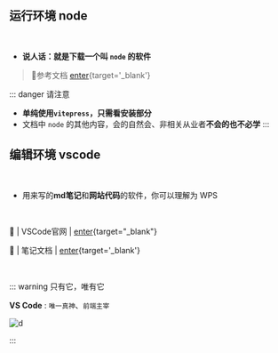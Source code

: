 
## 运行环境 node

<br/>

- **说人话：就是下载一个叫 `node` 的软件**  

> 🚩参考文档 [enter](/repo/programming/nodejs/00%20简述.md){target='_blank'}

::: danger <Badge type='warning'>请注意</Badge>
- **单纯使用`vitepress`，只需看安装部分**
- 文档中 `node` 的其他内容，会的自然会、非相关从业者**不会的也不必学**
:::



## 编辑环境 vscode

<br/>

- 用来写的**md笔记**和**网站代码**的软件，你可以理解为 WPS 

<br/>

🚀 | VSCode官网 |  [enter](https://code.visualstudio.com){target="_blank"}  

📝 | 笔记文档 | [enter](/repo/vscode/00%20重要提醒.md){target='_blank'}  



<br/>

::: warning  只有它，唯有它

**VS Code** : `唯一真神`、`前端主宰`



![d](/notesPic/202401071432.png)


:::





